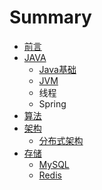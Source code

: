 # Summary

* [前言](README.md)
* [JAVA](java.md)
  * [Java基础](java/javaji-chu.md)
  * [JVM](java/jvm.md)
  * 线程
  * Spring
* [算法](suan-fa.md)
* [架构](jia-gou.md)
  * [分布式架构](jia-gou/fen-bu-shi-jia-gou.md)
* [存储](cun-chu.md)
  * [MySQL](cun-chu/mysql.md)
  * [Redis](cun-chu/redis.md)

